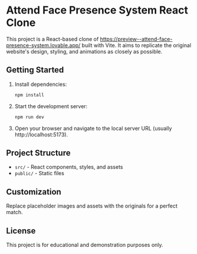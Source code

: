 # Attend Face Presence System React Clone

This project is a React-based clone of https://preview--attend-face-presence-system.lovable.app/ built with Vite. It aims to replicate the original website's design, styling, and animations as closely as possible.

## Getting Started

1. Install dependencies:
   ```powershell
   npm install
   ```
2. Start the development server:
   ```powershell
   npm run dev
   ```
3. Open your browser and navigate to the local server URL (usually http://localhost:5173).

## Project Structure
- `src/` - React components, styles, and assets
- `public/` - Static files

## Customization
Replace placeholder images and assets with the originals for a perfect match.

## License
This project is for educational and demonstration purposes only.
